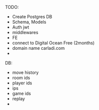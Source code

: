 TODO:
- Create Postgres DB
- Schema, Models
- Auth jwt
- middlewares
- FE
- connect to Digital Ocean Free (2months)
- domain name carladi.com
- 

DB:
- move history
- room ids
- player ids 
- ips
- game ids
- replay
- 
